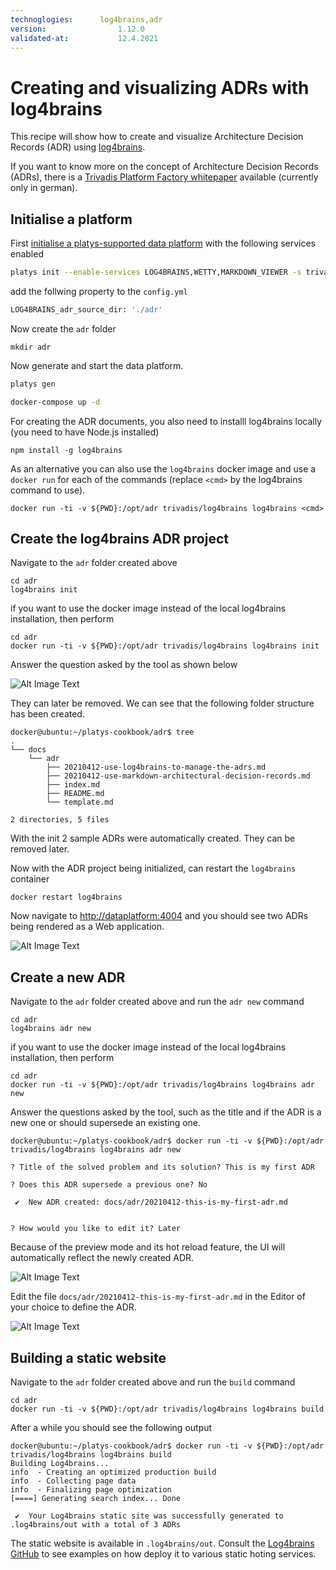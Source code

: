 ```yaml
---
technoglogies:      log4brains,adr
version:				1.12.0
validated-at:			12.4.2021
---
```


# Creating and visualizing ADRs with log4brains

This recipe will show how to create and visualize Architecture Decision Records (ADR) using [log4brains](https://github.com/thomvaill/log4brains). 

If you want to know more on the concept of Architecture Decision Records (ADRs), there is a [Trivadis Platform Factory whitepaper](https://tvdit.sharepoint.com/:b:/r/sites/PlatformFactoryPublic/Shared%20Documents/Architecture%20Blueprints/Modern%20Data%20Architecture/wp-architecture-decision-record-v1.0d.pdf?csf=1&web=1&e=0BP76w) available (currently only in german). 

## Initialise a platform

First [initialise a platys-supported data platform](../../getting-started) with the following services enabled 

```bash
platys init --enable-services LOG4BRAINS,WETTY,MARKDOWN_VIEWER -s trivadis/platys-modern-data-platform -w 1.12.0
```

add the follwing property to the `config.yml`

```bash
LOG4BRAINS_adr_source_dir: './adr'
```

Now create the `adr` folder

```
mkdir adr
```

Now generate and start the data platform. 

```bash
platys gen

docker-compose up -d
```

For creating the ADR documents, you also need to installl log4brains locally (you need to have Node.js installed)

```
npm install -g log4brains
```

As an alternative you can also use the `log4brains` docker image and use a `docker run` for each of the commands (replace `<cmd>` by the log4brains command to use).

```
docker run -ti -v ${PWD}:/opt/adr trivadis/log4brains log4brains <cmd>
```

## Create the log4brains ADR project 

Navigate to the `adr` folder created above

```
cd adr
log4brains init
```

if you want to use the docker image instead of the local log4brains installation, then perform

```
cd adr
docker run -ti -v ${PWD}:/opt/adr trivadis/log4brains log4brains init
```

Answer the question asked by the tool as shown below

![Alt Image Text](./log4brains-init.png "Log4brains init")

They can later be removed. We can see that the following folder structure has been created. 

```
docker@ubuntu:~/platys-cookbook/adr$ tree
.
└── docs
    └── adr
        ├── 20210412-use-log4brains-to-manage-the-adrs.md
        ├── 20210412-use-markdown-architectural-decision-records.md
        ├── index.md
        ├── README.md
        └── template.md

2 directories, 5 files
```

With the init 2 sample ADRs were automatically created. They can be removed later.

Now with the ADR project being initialized, can restart the `log4brains` container

```
docker restart log4brains
```

Now navigate to <http://dataplatform:4004> and you should see two ADRs being rendered as a Web application.

![Alt Image Text](./log4brains-preview.png "Log4brains preview")

## Create a new ADR

Navigate to the `adr` folder created above and run the `adr new` command

```
cd adr
log4brains adr new
```

if you want to use the docker image instead of the local log4brains installation, then perform

```
cd adr
docker run -ti -v ${PWD}:/opt/adr trivadis/log4brains log4brains adr new
```

Answer the questions asked by the tool, such as the title and if the ADR is a new one or should supersede an existing one.

```
docker@ubuntu:~/platys-cookbook/adr$ docker run -ti -v ${PWD}:/opt/adr trivadis/log4brains log4brains adr new

? Title of the solved problem and its solution? This is my first ADR

? Does this ADR supersede a previous one? No

 ✔  New ADR created: docs/adr/20210412-this-is-my-first-adr.md


? How would you like to edit it? Later
```

Because of the preview mode and its hot reload feature, the UI will automatically reflect the newly created ADR.

![Alt Image Text](./log4brains-adr-new.png "Log4brains adr new")

Edit the file `docs/adr/20210412-this-is-my-first-adr.md` in the Editor of your choice to define the ADR.

![Alt Image Text](./log4brains-adr-edit.png "Log4brains adr edit")

## Building a static website

Navigate to the `adr` folder created above and run the `build` command

```
cd adr
docker run -ti -v ${PWD}:/opt/adr trivadis/log4brains log4brains build
```

After a while you should see the following output

```
docker@ubuntu:~/platys-cookbook/adr$ docker run -ti -v ${PWD}:/opt/adr trivadis/log4brains log4brains build
Building Log4brains...
info  - Creating an optimized production build  
info  - Collecting page data  
info  - Finalizing page optimization  
[====] Generating search index... Done

 ✔  Your Log4brains static site was successfully generated to .log4brains/out with a total of 3 ADRs
```

The static website is available in `.log4brains/out`. Consult the [Log4brains GitHub](https://github.com/thomvaill/log4brains#-cicd-configuration-examples) to see examples on how deploy it to various static hoting services.
